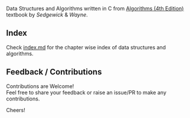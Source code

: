 
Data Structures and Algorithms written in C from [Algorithms (4th Edition)](https://algs4.cs.princeton.edu/home/) textbook by *Sedgewick* & *Wayne*.

## Index

Check [index.md](./index.md) for the chapter wise index of data structures and
algorithms.

## Feedback / Contributions

Contributions are Welcome!  
Feel free to share your feedback or raise an issue/PR to make any contributions.

Cheers!
